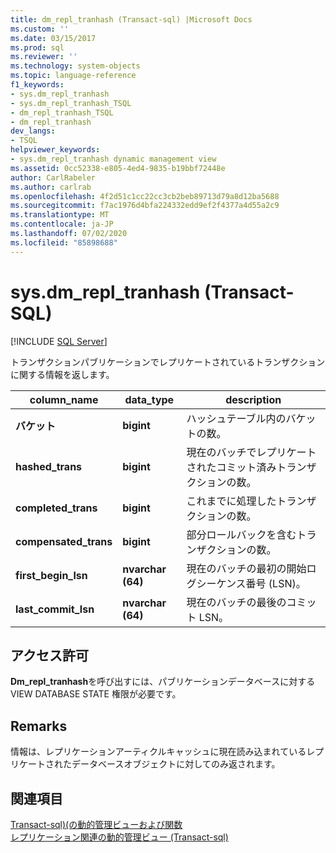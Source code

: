 ```yaml
---
title: dm_repl_tranhash (Transact-sql) |Microsoft Docs
ms.custom: ''
ms.date: 03/15/2017
ms.prod: sql
ms.reviewer: ''
ms.technology: system-objects
ms.topic: language-reference
f1_keywords:
- sys.dm_repl_tranhash
- sys.dm_repl_tranhash_TSQL
- dm_repl_tranhash_TSQL
- dm_repl_tranhash
dev_langs:
- TSQL
helpviewer_keywords:
- sys.dm_repl_tranhash dynamic management view
ms.assetid: 0cc52338-e805-4ed4-9835-b19bbf72448e
author: CarlRabeler
ms.author: carlrab
ms.openlocfilehash: 4f2d51c1cc22cc3cb2beb89713d79a8d12ba5688
ms.sourcegitcommit: f7ac1976d4bfa224332edd9ef2f4377a4d55a2c9
ms.translationtype: MT
ms.contentlocale: ja-JP
ms.lasthandoff: 07/02/2020
ms.locfileid: "85898688"
---
```

# <a name="sysdm_repl_tranhash-transact-sql"></a>sys.dm_repl_tranhash (Transact-SQL)
[!INCLUDE [SQL Server](../../includes/applies-to-version/sqlserver.md)]

  トランザクションパブリケーションでレプリケートされているトランザクションに関する情報を返します。  
  
|column_name|data_type|description|  
|------------------|----------------|-----------------|  
|**バケット**|**bigint**|ハッシュテーブル内のバケットの数。|  
|**hashed_trans**|**bigint**|現在のバッチでレプリケートされたコミット済みトランザクションの数。|  
|**completed_trans**|**bigint**|これまでに処理したトランザクションの数。|  
|**compensated_trans**|**bigint**|部分ロールバックを含むトランザクションの数。|  
|**first_begin_lsn**|**nvarchar (64)**|現在のバッチの最初の開始ログシーケンス番号 (LSN)。|  
|**last_commit_lsn**|**nvarchar (64)**|現在のバッチの最後のコミット LSN。|  
  
## <a name="permissions"></a>アクセス許可  
 **Dm_repl_tranhash**を呼び出すには、パブリケーションデータベースに対する VIEW DATABASE STATE 権限が必要です。  
  
## <a name="remarks"></a>Remarks  
 情報は、レプリケーションアーティクルキャッシュに現在読み込まれているレプリケートされたデータベースオブジェクトに対してのみ返されます。  
  
## <a name="see-also"></a>関連項目  
 [Transact-sql&#41;&#40;の動的管理ビューおよび関数](~/relational-databases/system-dynamic-management-views/system-dynamic-management-views.md)   
 [レプリケーション関連の動的管理ビュー &#40;Transact-sql&#41;](../../relational-databases/system-dynamic-management-views/replication-related-dynamic-management-views-transact-sql.md)  
  
  
